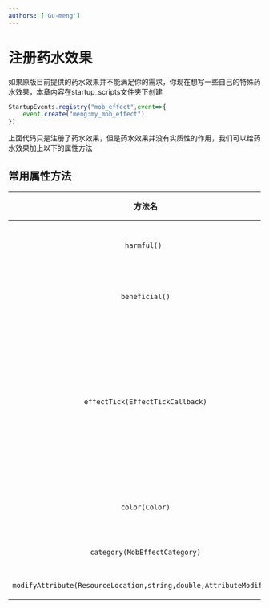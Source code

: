 ```yaml
---
authors: ['Gu-meng']
---
```

# 注册药水效果
如果原版目前提供的药水效果并不能满足你的需求，你现在想写一些自己的特殊药水效果，本章内容在startup_scripts文件夹下创建
```js
StartupEvents.registry("mob_effect",event=>{
    event.create("meng:my_mob_effect")
})
```
上面代码只是注册了药水效果，但是药水效果并没有实质性的作用，我们可以给药水效果加上以下的属性方法
## 常用属性方法
|                               方法名                                |     方法作用     |            备注            |
| :-----------------------------------------------------------------: | :--------------: | :------------------------: |
|                            `harmful() `                             |    负面的药水    |          显示作用          |
|                           `beneficial()`                           |    增益的药水    |          显示作用          |
|                  `effectTick(EffectTickCallback)`                   |  药水的tick效果  | 主要用于药水提供的效果编写 |
|                           `color(Color)`                            | 设置药水粒子颜色 |             -              |
|                    `category(MobEffectCategory)`                    |    药水种类？    |             -              |
| `modifyAttribute(ResourceLocation,string,double,AttributeModifier)` |     修改属性     |             -              |